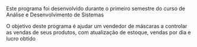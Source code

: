 Este programa foi desenvolvido durante o primeiro semestre do curso de Análise e Desenvolvimento de Sistemas

O objetivo deste programa é ajudar um vendedor de máscaras a controlar as vendas de seus produtos, com atualização de estoque, vendas por dia
e lucro obtido
